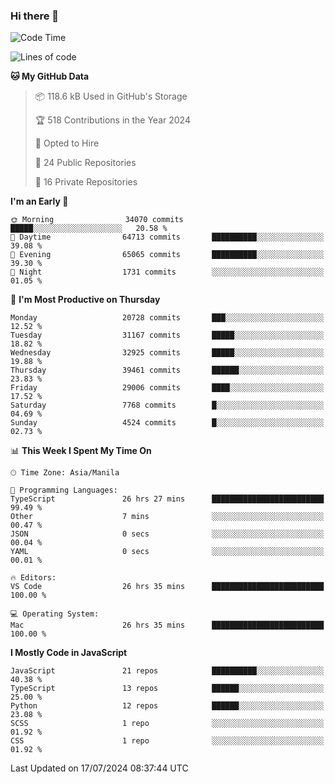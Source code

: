 ### Hi there 👋

<!--START_SECTION:waka-->
![Code Time](http://img.shields.io/badge/Code%20Time-864%20hrs%207%20mins-blue)

![Lines of code](https://img.shields.io/badge/From%20Hello%20World%20I%27ve%20Written-65.5%20million%20lines%20of%20code-blue)

**🐱 My GitHub Data** 

> 📦 118.6 kB Used in GitHub's Storage 
 > 
> 🏆 518 Contributions in the Year 2024
 > 
> 💼 Opted to Hire
 > 
> 📜 24 Public Repositories 
 > 
> 🔑 16 Private Repositories 
 > 
**I'm an Early 🐤** 

```text
🌞 Morning                34070 commits       █████░░░░░░░░░░░░░░░░░░░░   20.58 % 
🌆 Daytime                64713 commits       ██████████░░░░░░░░░░░░░░░   39.08 % 
🌃 Evening                65065 commits       ██████████░░░░░░░░░░░░░░░   39.30 % 
🌙 Night                  1731 commits        ░░░░░░░░░░░░░░░░░░░░░░░░░   01.05 % 
```
📅 **I'm Most Productive on Thursday** 

```text
Monday                   20728 commits       ███░░░░░░░░░░░░░░░░░░░░░░   12.52 % 
Tuesday                  31167 commits       █████░░░░░░░░░░░░░░░░░░░░   18.82 % 
Wednesday                32925 commits       █████░░░░░░░░░░░░░░░░░░░░   19.88 % 
Thursday                 39461 commits       ██████░░░░░░░░░░░░░░░░░░░   23.83 % 
Friday                   29006 commits       ████░░░░░░░░░░░░░░░░░░░░░   17.52 % 
Saturday                 7768 commits        █░░░░░░░░░░░░░░░░░░░░░░░░   04.69 % 
Sunday                   4524 commits        █░░░░░░░░░░░░░░░░░░░░░░░░   02.73 % 
```


📊 **This Week I Spent My Time On** 

```text
🕑︎ Time Zone: Asia/Manila

💬 Programming Languages: 
TypeScript               26 hrs 27 mins      █████████████████████████   99.49 % 
Other                    7 mins              ░░░░░░░░░░░░░░░░░░░░░░░░░   00.47 % 
JSON                     0 secs              ░░░░░░░░░░░░░░░░░░░░░░░░░   00.04 % 
YAML                     0 secs              ░░░░░░░░░░░░░░░░░░░░░░░░░   00.01 % 

🔥 Editors: 
VS Code                  26 hrs 35 mins      █████████████████████████   100.00 % 

💻 Operating System: 
Mac                      26 hrs 35 mins      █████████████████████████   100.00 % 
```

**I Mostly Code in JavaScript** 

```text
JavaScript               21 repos            ██████████░░░░░░░░░░░░░░░   40.38 % 
TypeScript               13 repos            ██████░░░░░░░░░░░░░░░░░░░   25.00 % 
Python                   12 repos            ██████░░░░░░░░░░░░░░░░░░░   23.08 % 
SCSS                     1 repo              ░░░░░░░░░░░░░░░░░░░░░░░░░   01.92 % 
CSS                      1 repo              ░░░░░░░░░░░░░░░░░░░░░░░░░   01.92 % 
```




 Last Updated on 17/07/2024 08:37:44 UTC
<!--END_SECTION:waka-->
